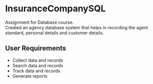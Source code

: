 # InsuranceCompanySQL

Assignment for Database course. 
<br>Created an agency database system that helps in recording the agent standard, personal details and customer details.<br>

## User Requirements
<ul>
  <li>Collect data and records</li>
  <li>Search data and records</li>
  <li>Track data and records</li>
  <li>Generate reports</li>
</ul>
